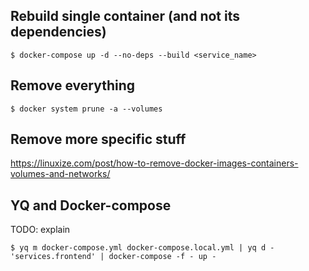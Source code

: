 ## Rebuild single container (and not its dependencies)

```
$ docker-compose up -d --no-deps --build <service_name>
```

## Remove everything

```
$ docker system prune -a --volumes
```

## Remove more specific stuff

<https://linuxize.com/post/how-to-remove-docker-images-containers-volumes-and-networks/>

## YQ and Docker-compose

TODO: explain

```
$ yq m docker-compose.yml docker-compose.local.yml | yq d - 'services.frontend' | docker-compose -f - up -
```
